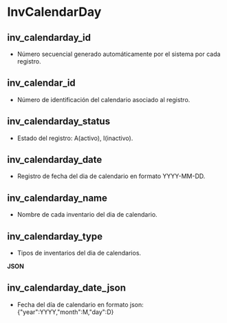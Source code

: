 # InvCalendarDay

## inv_calendarday_id
* Número secuencial generado automáticamente por el sistema por cada registro. 

## inv_calendar_id
* Número de identificación del calendario asociado al registro. 

## inv_calendarday_status
* Estado del registro: A(activo), I(inactivo).

## inv_calendarday_date
* Registro de fecha del dia de calendario en formato YYYY-MM-DD.

## inv_calendarday_name
* Nombre de cada inventario del dia de calendario.

## inv_calendarday_type
* Tipos de inventarios del dia de calendarios.


__JSON__

## inv_calendarday_date_json
* Fecha del día de calendario en formato json: {"year":YYYY,"month":M,"day":D}
